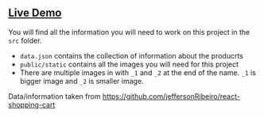 ## [Live Demo](https://react-shopping-cart-beta.vercel.app/)


You will find all the information you will need to work on this project in the `src` folder.

 - `data.json` contains the collection of information about the producrts
 - `public/static` contains all the images you will need for this project
 - There are multiple images in with `_1` and `_2` at the end of the name. `_1` is bigger image and `_2` is smaller image.


Data/information taken from https://github.com/jeffersonRibeiro/react-shopping-cart
